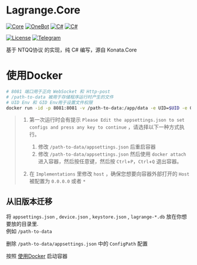 # Lagrange.Core

[![Core](https://img.shields.io/badge/Lagrange-Core-blue)](#)
[![OneBot](https://img.shields.io/badge/Lagrange-OneBot-blue)](#)
[![C#](https://img.shields.io/badge/Core-%20.NET_6-blue)](#)
[![C#](https://img.shields.io/badge/OneBot-%20.NET_7-blue)](#)

[![License](https://img.shields.io/static/v1?label=LICENSE&message=GPL-3.0&color=lightrey)](#)
[![Telegram](https://img.shields.io/endpoint?url=https%3A%2F%2Ftelegram-badge-4mbpu8e0fit4.runkit.sh%2F%3Furl%3Dhttps%3A%2F%2Ft.me%2F%2B6HNTeJO0JqtlNmRl)](https://t.me/+6HNTeJO0JqtlNmRl)

基于 NTQQ协议 的实现，纯 C# 编写，源自 Konata.Core

# 使用Docker

```bash
# 8081 端口用于正向 WebSocket 和 Http-post
# /path-to-data 被用于存储程序运行时产生的文件
# UID Env 和 GID Env用于设置文件权限
docker run -id -p 8081:8081 -v /path-to-data:/app/data -e UID=$UID -e GID=$(id -g) ghcr.io/lagrangedev/lagrange.onebot:edge
```

> 1. 第一次运行时会有提示 `Please Edit the appsettings.json to set configs and press any key to continue` ，请选择以下一种方式执行。
>
>    1. 修改 `/path-to-data/appsettings.json` 后重启容器
>    2. 修改 `/path-to-data/appsettings.json` 然后使用 `docker attach` 进入容器，然后按任意键，然后按 `Ctrl`+`P`，`Ctrl`+`Q` 退出容器。
>
> 2. 在 `Implementations` 里修改 `host` ，确保您想要向容器外部打开的 `Host` 被配置为 `0.0.0.0` 或者 `*`

## 从旧版本迁移

将 `appsettings.json` , `device.json` , `keystore.json` , `lagrange-*.db` 放在你想要放的目录里.  
例如 `/path-to-data`

删除 `/path-to-data/appsettings.json` 中的 `ConfigPath` 配置

按照 [使用Docker](#使用Docker) 启动容器
